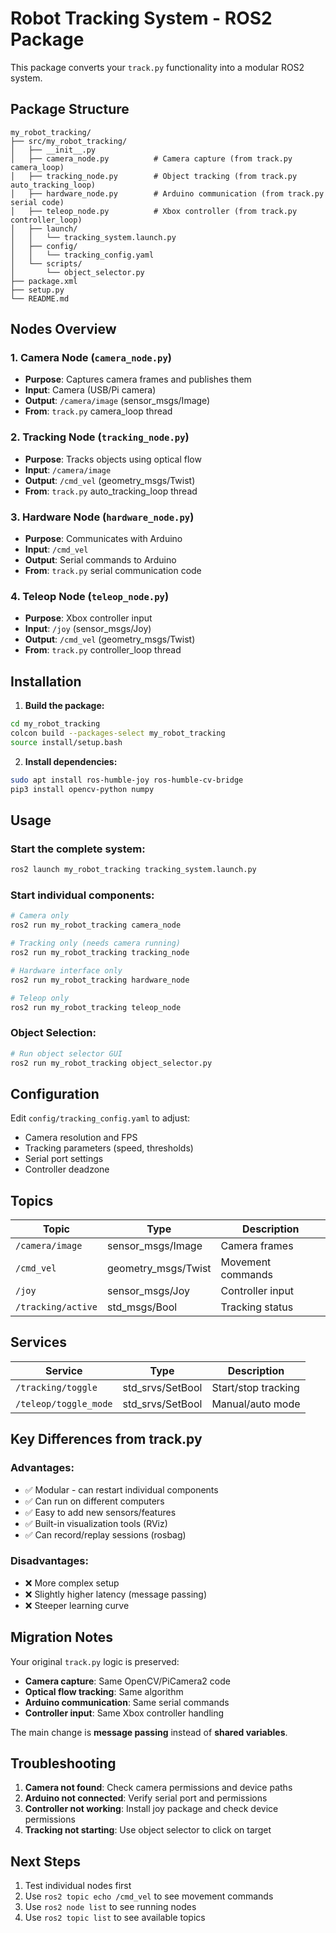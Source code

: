 # Robot Tracking System - ROS2 Package

This package converts your `track.py` functionality into a modular ROS2 system.

## Package Structure

```
my_robot_tracking/
├── src/my_robot_tracking/
│   ├── __init__.py
│   ├── camera_node.py          # Camera capture (from track.py camera_loop)
│   ├── tracking_node.py        # Object tracking (from track.py auto_tracking_loop)
│   ├── hardware_node.py        # Arduino communication (from track.py serial code)
│   ├── teleop_node.py          # Xbox controller (from track.py controller_loop)
│   ├── launch/
│   │   └── tracking_system.launch.py
│   ├── config/
│   │   └── tracking_config.yaml
│   └── scripts/
│       └── object_selector.py
├── package.xml
├── setup.py
└── README.md
```

## Nodes Overview

### 1. Camera Node (`camera_node.py`)

- **Purpose**: Captures camera frames and publishes them
- **Input**: Camera (USB/Pi camera)
- **Output**: `/camera/image` (sensor_msgs/Image)
- **From**: `track.py` camera_loop thread

### 2. Tracking Node (`tracking_node.py`)

- **Purpose**: Tracks objects using optical flow
- **Input**: `/camera/image`
- **Output**: `/cmd_vel` (geometry_msgs/Twist)
- **From**: `track.py` auto_tracking_loop thread

### 3. Hardware Node (`hardware_node.py`)

- **Purpose**: Communicates with Arduino
- **Input**: `/cmd_vel`
- **Output**: Serial commands to Arduino
- **From**: `track.py` serial communication code

### 4. Teleop Node (`teleop_node.py`)

- **Purpose**: Xbox controller input
- **Input**: `/joy` (sensor_msgs/Joy)
- **Output**: `/cmd_vel` (geometry_msgs/Twist)
- **From**: `track.py` controller_loop thread

## Installation

1. **Build the package:**

```bash
cd my_robot_tracking
colcon build --packages-select my_robot_tracking
source install/setup.bash
```

2. **Install dependencies:**

```bash
sudo apt install ros-humble-joy ros-humble-cv-bridge
pip3 install opencv-python numpy
```

## Usage

### Start the complete system:

```bash
ros2 launch my_robot_tracking tracking_system.launch.py
```

### Start individual components:

```bash
# Camera only
ros2 run my_robot_tracking camera_node

# Tracking only (needs camera running)
ros2 run my_robot_tracking tracking_node

# Hardware interface only
ros2 run my_robot_tracking hardware_node

# Teleop only
ros2 run my_robot_tracking teleop_node
```

### Object Selection:

```bash
# Run object selector GUI
ros2 run my_robot_tracking object_selector.py
```

## Configuration

Edit `config/tracking_config.yaml` to adjust:

- Camera resolution and FPS
- Tracking parameters (speed, thresholds)
- Serial port settings
- Controller deadzone

## Topics

| Topic              | Type                | Description       |
| ------------------ | ------------------- | ----------------- |
| `/camera/image`    | sensor_msgs/Image   | Camera frames     |
| `/cmd_vel`         | geometry_msgs/Twist | Movement commands |
| `/joy`             | sensor_msgs/Joy     | Controller input  |
| `/tracking/active` | std_msgs/Bool       | Tracking status   |

## Services

| Service               | Type             | Description         |
| --------------------- | ---------------- | ------------------- |
| `/tracking/toggle`    | std_srvs/SetBool | Start/stop tracking |
| `/teleop/toggle_mode` | std_srvs/SetBool | Manual/auto mode    |

## Key Differences from track.py

### Advantages:

- ✅ Modular - can restart individual components
- ✅ Can run on different computers
- ✅ Easy to add new sensors/features
- ✅ Built-in visualization tools (RViz)
- ✅ Can record/replay sessions (rosbag)

### Disadvantages:

- ❌ More complex setup
- ❌ Slightly higher latency (message passing)
- ❌ Steeper learning curve

## Migration Notes

Your original `track.py` logic is preserved:

- **Camera capture**: Same OpenCV/PiCamera2 code
- **Optical flow tracking**: Same algorithm
- **Arduino communication**: Same serial commands
- **Controller input**: Same Xbox controller handling

The main change is **message passing** instead of **shared variables**.

## Troubleshooting

1. **Camera not found**: Check camera permissions and device paths
2. **Arduino not connected**: Verify serial port and permissions
3. **Controller not working**: Install joy package and check device permissions
4. **Tracking not starting**: Use object selector to click on target

## Next Steps

1. Test individual nodes first
2. Use `ros2 topic echo /cmd_vel` to see movement commands
3. Use `ros2 node list` to see running nodes
4. Use `ros2 topic list` to see available topics
